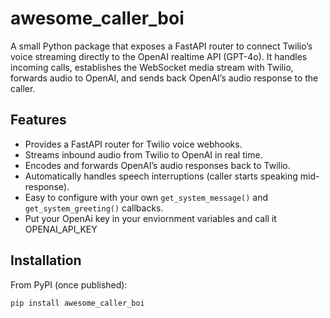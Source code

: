 # awesome_caller_boi

A small Python package that exposes a FastAPI router to connect Twilio’s voice streaming directly to the OpenAI realtime API (GPT-4o). It handles incoming calls, establishes the WebSocket media stream with Twilio, forwards audio to OpenAI, and sends back OpenAI’s audio response to the caller.

## Features

- Provides a FastAPI router for Twilio voice webhooks.
- Streams inbound audio from Twilio to OpenAI in real time.
- Encodes and forwards OpenAI’s audio responses back to Twilio.
- Automatically handles speech interruptions (caller starts speaking mid-response).
- Easy to configure with your own `get_system_message()` and `get_system_greeting()` callbacks.
- Put your OpenAi key in your enviornment variables and call it OPENAI_API_KEY

## Installation

From PyPI (once published):
```bash
pip install awesome_caller_boi
